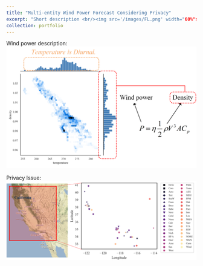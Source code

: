 ```yaml
---
title: "Multi-entity Wind Power Forecast Considering Privacy"
excerpt: "Short description <br/><img src='/images/FL.png' width="60%">"
collection: portfolio
---
```


Wind power description:
<br/><img src='/images/Wind Diurnal.png'>

Privacy Issue:
<br/><img src='/images/Intro.png'>
